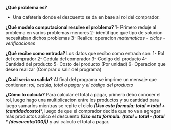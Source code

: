 
**¿Qué problema es?**
- Una cafeteria donde el descuento se da en base al rol del comprador.

**¿Qué modelo computacional resulve el problema?**
  1- Primero reduje al problema en varios problemas menores
  2- identifique que tipo de solucion necesitaban dichos problemas
  3- Realice: operacion *matematicas - ciclos - verificaciones*
  
 **¿Qué recibe como entrada?**
   Los datos que recibo como entrada son:
       1- Rol del comprador
       2- Cedula del comprador
       3- Codigo del producto
       4- Cantidad del producto
       5- Costo del producto (Por unidad)
       6- Operacion que desea realizar (Comprar o salir del programa)
 
 **¿Cuál sería su salida?**
    Al final del programa se imprime un mensaje que contienen: *rol, cedula, total a pagar y el código del producto*
    
 **¿Cómo lo calcula?**
    Para calcular el total a pagar, primero debo conocer el rol, luego hago una multiplicacion entre los productos y su cantidad para 
    luego sumarlos mientras se repite el ciclo ***(Uso esta formula: total = total + (cantidad*costo)***, luego de que el comprador 
    decida que no va a agregar más productos aplico el descuento ***(Uso esta formula: (total = total - (total * (descuento/100)))*** 
    y así calculo el total a pagar.
